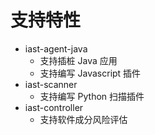 # 支持特性

- iast-agent-java
  - 支持插桩 Java 应用
  - 支持编写 Javascript 插件
- iast-scanner
  - 支持编写 Python 扫描插件
- iast-controller
  - 支持软件成分风险评估
